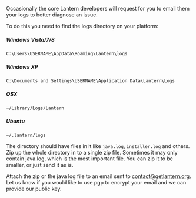 Occasionally the core Lantern developers will request for you to email
them your logs to better diagnose an issue.

To do this you need to find the logs directory on your platform:

##### Windows Vista/7/8

`C:\Users\USERNAME\AppData\Roaming\Lantern\logs`

##### Windows XP

`C:\Documents and Settings\USERNAME\Application Data\Lantern\Logs`

##### OSX 

`~/Library/Logs/Lantern`

##### Ubuntu 

`~/.lantern/logs`

The directory should have files in it like `java.log`, `installer.log` and others. Zip up the whole directory in to a single zip file. Sometimes it may only contain java.log, which is the most important file. You can zip it to be smaller, or just send it as is.

Attach the zip or the java log file to an email sent to contact@getlantern.org. Let us know if you would like to use pgp to encrypt your email and we can provide our public key.